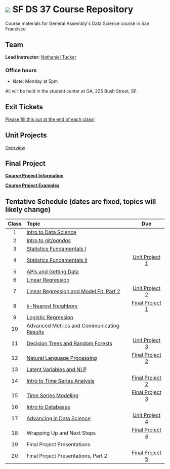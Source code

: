 # ![](https://ga-dash.s3.amazonaws.com/production/assets/logo-9f88ae6c9c3871690e33280fcf557f33.png)  SF DS 37 Course Repository

Course materials for General Assembly's Data Science course in San Francisco

## Team

**Lead Instructor:** [Nathaniel Tucker](http://www.knathanieltucker.com/)

### Office hours

* Nate: Monday at 5pm

All will be held in the student center at GA, 225 Bush Street, SF.

## Exit Tickets

[Please fill this out at the end of each class!](http://bit.ly/dat29exitticket)

## Unit Projects

[Overview](projects/unit-projects)

## Final Project

**[Course Project Information](projects/final-projects)**

**[Course Project Examples](project-examples.md)**

## Tentative Schedule (dates are fixed, topics will likely change)

| Class | Topic | Due |
|:---:|:---|:---:|
| 1 |  [Intro to Data Science](lessons/lesson-01) | |
| 2 |  [Intro to git/_pandas_](lessons/lesson-02) | |
| 3 |  [Statistics Fundamentals I](lessons/lesson-03) | |
| 4 |  [Statistics Fundamentals II](lessons/lesson-04) |[Unit Project 1](projects/unit-projects/project-1)|
| 5 |  [APIs and Getting Data](lessons/lesson-05) | |
| 6 |  [Linear Regression](lessons/lesson-06) | |
| 7 |  [Linear Regression and Model Fit, Part 2](lessons/lesson-07) |[Unit Project 2](projects/unit-projects/project-2)||
| 8 |  [k-Nearest Neighbors](lessons/lesson-08) |[Final Project 1](projects/final-projects/01-lightning-talk)|
| 9 |  [Logistic Regression](lessons/lesson-09) | |
| 10 | [Advanced Metrics and Communicating Results](lessons/lesson-10) ||
| 11 | [Decision Trees and Random Forests](lessons/lesson-11) |[Unit Project 3](projects/unit-projects/project-3)|
| 12 | [Natural Language Processing](lessons/lesson-12) |[Final Project 2](projects/final-projects/02-experiment-writeup)|
| 13 | [Latent Variables and NLP](lessons/lesson-13) | |
| 14 | [Intro to Time Series Analysis](lessons/lesson-14) |[Final Project 2](projects/final-projects/02-experiment-writeup)|
| 15 | [Time Series Modeling](lessons/lesson-15) |[Final Project 3](projects/final-projects/03-exploratory-analysis)|
| 16 | [Intro to Databases](lessons/lesson-16) | |
| 17 | [Advancing in Data Science](lessons/lesson-17) | [Unit Project 4](projects/unit-projects/project-4) |
| 18 | Wrapping Up and Next Steps | [Final Project 4](projects/final-projects/04-notebook-rough-draft)|
| 19 | Final Project Presentations | |
| 20 | Final Project Presentations, Part 2 |[Final Project 5](projects/final-projects/05-presentation)|
